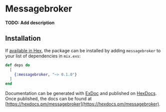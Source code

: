 # Messagebroker

**TODO: Add description**

## Installation

If [available in Hex](https://hex.pm/docs/publish), the package can be installed
by adding `messagebroker` to your list of dependencies in `mix.exs`:

```elixir
def deps do
  [
    {:messagebroker, "~> 0.1.0"}
  ]
end
```

Documentation can be generated with [ExDoc](https://github.com/elixir-lang/ex_doc)
and published on [HexDocs](https://hexdocs.pm). Once published, the docs can
be found at [https://hexdocs.pm/messagebroker](https://hexdocs.pm/messagebroker).

